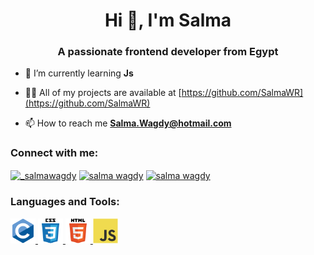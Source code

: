 <h1 align="center">Hi 👋, I'm Salma</h1>
<h3 align="center">A passionate frontend developer from Egypt</h3>

- 🌱 I’m currently learning **Js**

- 👨‍💻 All of my projects are available at [https://github.com/SalmaWR](https://github.com/SalmaWR)

- 📫 How to reach me **Salma.Wagdy@hotmail.com**

<h3 align="left">Connect with me:</h3>
<p align="left">
<a href="https://twitter.com/_salmawagdy" target="blank"><img align="center" src="https://raw.githubusercontent.com/rahuldkjain/github-profile-readme-generator/master/src/images/icons/Social/twitter.svg" alt="_salmawagdy" height="30" width="40" /></a>
<a href="https://linkedin.com/in/salma wagdy" target="blank"><img align="center" src="https://raw.githubusercontent.com/rahuldkjain/github-profile-readme-generator/master/src/images/icons/Social/linked-in-alt.svg" alt="salma wagdy" height="30" width="40" /></a>
<a href="https://fb.com/salma wagdy" target="blank"><img align="center" src="https://raw.githubusercontent.com/rahuldkjain/github-profile-readme-generator/master/src/images/icons/Social/facebook.svg" alt="salma wagdy" height="30" width="40" /></a>
</p>

<h3 align="left">Languages and Tools:</h3>
<p align="left"> <a href="https://www.cprogramming.com/" target="_blank" rel="noreferrer"> <img src="https://raw.githubusercontent.com/devicons/devicon/master/icons/c/c-original.svg" alt="c" width="40" height="40"/> </a> <a href="https://www.w3schools.com/css/" target="_blank" rel="noreferrer"> <img src="https://raw.githubusercontent.com/devicons/devicon/master/icons/css3/css3-original-wordmark.svg" alt="css3" width="40" height="40"/> </a> <a href="https://www.w3.org/html/" target="_blank" rel="noreferrer"> <img src="https://raw.githubusercontent.com/devicons/devicon/master/icons/html5/html5-original-wordmark.svg" alt="html5" width="40" height="40"/> </a> <a href="https://developer.mozilla.org/en-US/docs/Web/JavaScript" target="_blank" rel="noreferrer"> <img src="https://raw.githubusercontent.com/devicons/devicon/master/icons/javascript/javascript-original.svg" alt="javascript" width="40" height="40"/> </a> </p>
